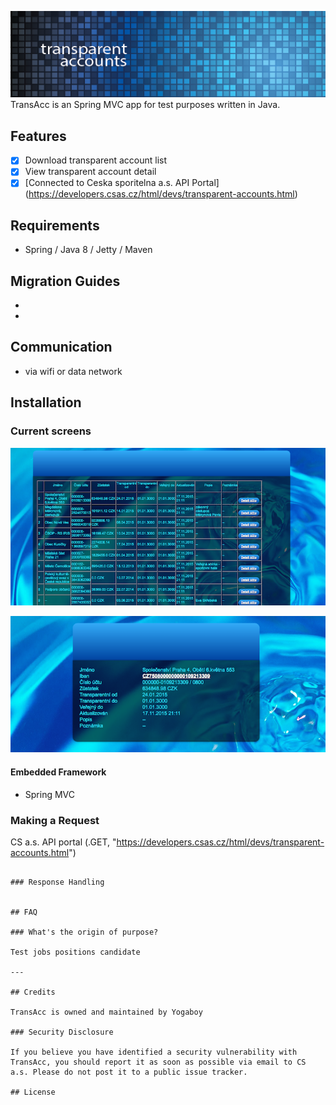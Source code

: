 ![JavaTransparentAcc -  view Ceska Sporitelna a.s transparent account in Spring MVC app](./scr/banner.png)
TransAcc is an Spring MVC app for test purposes written in Java.

## Features

- [x] Download transparent account list
- [x] View transparent account detail
- [x] [Connected to Ceska sporitelna a.s. API Portal] (https://developers.csas.cz/html/devs/transparent-accounts.html)

## Requirements

- Spring / Java 8 / Jetty / Maven 


## Migration Guides

- 
- 

## Communication

- via wifi or data network 

## Installation

### Current screens


![Transparent accounts](./scr/list.png)

![Account detail](./scr/detail.png)


#### Embedded Framework

- Spring MVC


### Making a Request

CS a.s. API portal (.GET, "https://developers.csas.cz/html/devs/transparent-accounts.html")
```

### Response Handling


## FAQ

### What's the origin of purpose?

Test jobs positions candidate 

---

## Credits

TransAcc is owned and maintained by Yogaboy 

### Security Disclosure

If you believe you have identified a security vulnerability with TransAcc, you should report it as soon as possible via email to CS a.s. Please do not post it to a public issue tracker.

## License


